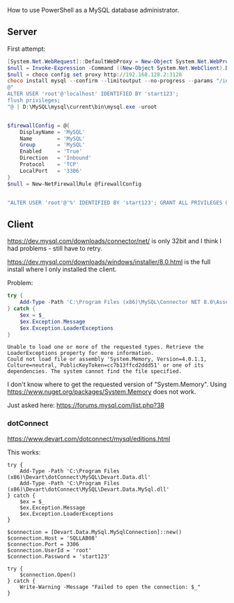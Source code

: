 How to use PowerShell as a MySQL database administrator.

## Server

First attempt:

```powershell
[System.Net.WebRequest]::DefaultWebProxy = New-Object System.Net.WebProxy('http://192.168.128.2:3128')
$null = Invoke-Expression -Command ((New-Object System.Net.WebClient).DownloadString('https://chocolatey.org/install.ps1'))
$null = choco config set proxy http://192.168.128.2:3128
choco install mysql --confirm --limitoutput --no-progress --params "/installLocation:D:\MySQL"
@"
ALTER USER 'root'@'localhost' IDENTIFIED BY 'start123';
flush privileges;
"@ | D:\MySQL\mysql\current\bin\mysql.exe -uroot


$firewallConfig = @{
    DisplayName = 'MySQL'
    Name        = 'MySQL'
    Group       = 'MySQL'
    Enabled     = 'True'
    Direction   = 'Inbound'
    Protocol    = 'TCP'
    LocalPort   = '3306'
}
$null = New-NetFirewallRule @firewallConfig


"ALTER USER 'root'@'%' IDENTIFIED BY 'start123'; GRANT ALL PRIVILEGES ON *.* TO 'root'@'%' WITH GRANT OPTION; flush privileges;" | D:\MySQL\mysql\current\bin\mysql.exe -uroot -p
```

## Client

https://dev.mysql.com/downloads/connector/net/ is only 32bit and I think I had problems - still have to retry.

https://dev.mysql.com/downloads/windows/installer/8.0.html is the full install where I only installed the client.

Problem: 

```powershell
try {
    Add-Type -Path 'C:\Program Files (x86)\MySQL\Connector NET 8.0\Assemblies\v4.5.2\MySql.Data.dll'
} catch {
    $ex = $_
    $ex.Exception.Message
    $ex.Exception.LoaderExceptions
}
```

```
Unable to load one or more of the requested types. Retrieve the LoaderExceptions property for more information.
Could not load file or assembly 'System.Memory, Version=4.0.1.1, Culture=neutral, PublicKeyToken=cc7b13ffcd2ddd51' or one of its dependencies. The system cannot find the file specified.
```

I don't know where to get the requested version of "System.Memory". Using https://www.nuget.org/packages/System.Memory does not work.

Just asked here: https://forums.mysql.com/list.php?38

### dotConnect

https://www.devart.com/dotconnect/mysql/editions.html

This works:
```
try {
    Add-Type -Path 'C:\Program Files (x86)\Devart\dotConnect\MySQL\Devart.Data.dll'
    Add-Type -Path 'C:\Program Files (x86)\Devart\dotConnect\MySQL\Devart.Data.MySql.dll'
} catch {
    $ex = $_
    $ex.Exception.Message
    $ex.Exception.LoaderExceptions
}

$connection = [Devart.Data.MySql.MySqlConnection]::new()
$connection.Host = 'SQLLAB08'
$connection.Port = 3306
$connection.UserId = 'root'
$connection.Password = 'start123'

try {
    $connection.Open()
} catch {
    Write-Warning -Message "Failed to open the connection: $_"
}
```

